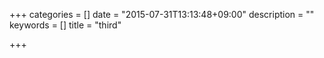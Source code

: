 +++
categories = []
date = "2015-07-31T13:13:48+09:00"
description = ""
keywords = []
title = "third"

+++

